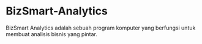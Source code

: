 # BizSmart-Analytics
BizSmart Analytics adalah sebuah program komputer yang berfungsi untuk membuat analisis bisnis yang pintar. 
